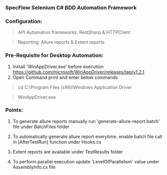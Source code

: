 ﻿### SpecFlow Selenium C# BDD Automation Framework

### Configuration: 
> API Automation frameworks: RestSharp & HTTPClient

> Reporting: Allure reports & Extent reports

### Pre-Requisite for Desktop Automation:
1. Install 'WinAppDriver.exe' before execution <https://github.com/microsoft/WinAppDriver/releases/tag/v1.2.1>
2. Open Command prmt and enter below commands
>cd C:\Program Files (x86)\Windows Application Driver

>WinAppDriver.exe

### Points:
1. To generate allure reports manually run 'generate-allure-report.batch' file under BatchFiles folder

2. To automatically generate allure report everytime, enable batch file call in [AfterTestRun] function under Hooks.cs 

3. Extent reports are available under TestResults folder

4. To perform parallel execution update 'LevelOfParallelism' value under AssemblyInfo.cs file
